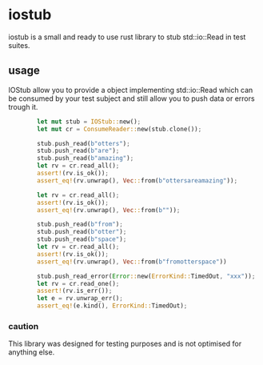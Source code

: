 # iostub
iostub is a small and ready to use rust library to stub std::io::Read in test suites.

## usage

IOStub allow you to provide a object implementing std::io::Read which can be consumed by your test subject
and still allow you to push data or errors trough it.
```rust
        let mut stub = IOStub::new();
        let mut cr = ConsumeReader::new(stub.clone());

        stub.push_read(b"otters");
        stub.push_read(b"are");
        stub.push_read(b"amazing");
        let rv = cr.read_all();
        assert!(rv.is_ok());
        assert_eq!(rv.unwrap(), Vec::from(b"ottersareamazing"));

        let rv = cr.read_all();
        assert!(rv.is_ok());
        assert_eq!(rv.unwrap(), Vec::from(b""));

        stub.push_read(b"from");
        stub.push_read(b"otter");
        stub.push_read(b"space");
        let rv = cr.read_all();
        assert!(rv.is_ok());
        assert_eq!(rv.unwrap(), Vec::from(b"fromotterspace"))

        stub.push_read_error(Error::new(ErrorKind::TimedOut, "xxx"));
        let rv = cr.read_one();
        assert!(rv.is_err());
        let e = rv.unwrap_err();
        assert_eq!(e.kind(), ErrorKind::TimedOut);
```

### caution
This library was designed for testing purposes and is not optimised for anything else.
